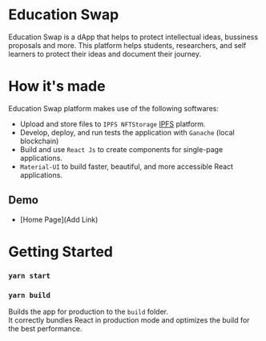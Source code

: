 # Education Swap
Education Swap is a dApp that helps to protect intellectual ideas, bussiness proposals and more. This platform helps students, researchers, and self learners to protect their ideas and document their journey.

# How it's made
Education Swap platform makes use of the following softwares:
* Upload and store files to `IPFS NFTStorage` [IPFS](https://nft.storage/) platform.
* Develop, deploy, and run tests the application with `Ganache` (local blockchain)
* Build and use `React Js` to create components for single-page applications.
* `Material-UI` to build faster, beautiful, and more accessible React applications.


## Demo
- [Home Page](Add Link)


# Getting Started
### `yarn start`

### `yarn build`

Builds the app for production to the `build` folder.\
It correctly bundles React in production mode and optimizes the build for the best performance.
